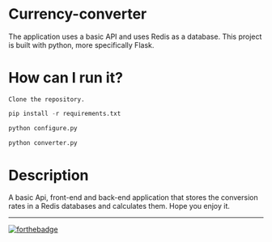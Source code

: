 # Currency-converter
The application uses a basic API and uses Redis as a database. This project is built with python, more specifically Flask.
# How can I run it?
```
Clone the repository.
```
```python
pip install -r requirements.txt
```
```python
python configure.py
```
```python
python converter.py
```
# Description
A basic Api, front-end and back-end application that stores the conversion rates in a Redis databases and calculates them.
Hope you enjoy it.

---

[![forthebadge](https://forthebadge.com/images/badges/powered-by-black-magic.svg)](https://github.com/debugleader/Currency-Converter)
